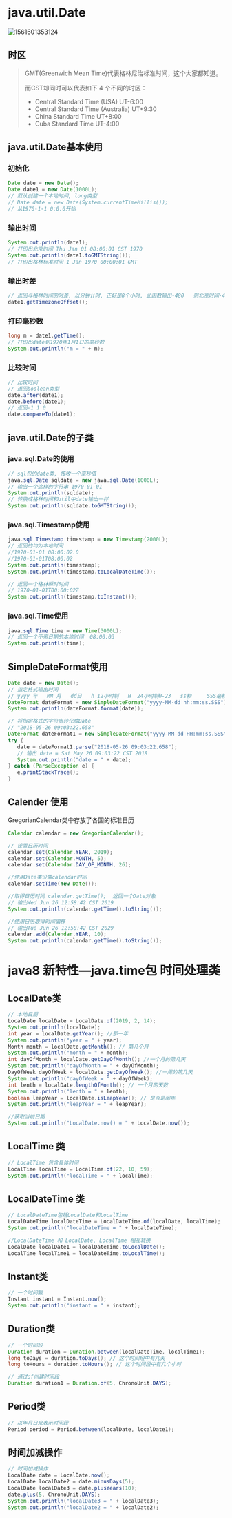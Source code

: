 

# java.util.Date

![1561601353124](https://raw.githubusercontent.com/jssda/picbed/master/1561601353124.png)

## 时区

> GMT(Greenwich Mean Time)代表格林尼治标准时间，这个大家都知道。 
>
> 而CST却同时可以代表如下 4 个不同的时区： 
>
> - Central Standard Time (USA) UT-6:00
> - Central Standard Time (Australia) UT+9:30
> - China Standard Time UT+8:00
> - Cuba Standard Time UT-4:00

## java.util.Date基本使用

### 初始化

```java
Date date = new Date();
Date date1 = new Date(1000L);
// 默认创建一个本地时间, long类型
// Date date = new Date(System.currentTimeMillis());
// 从1970-1-1 0:0:0开始
```

### 输出时间

```java
System.out.println(date1);
// 打印出北京时间 Thu Jan 01 08:00:01 CST 1970
System.out.println(date1.toGMTString());
// 打印出格林标准时间 1 Jan 1970 00:00:01 GMT
```

### 输出时差

```java
// 返回与格林时间的时差, 以分钟计时, 正好是8个小时, 此函数输出-480   则北京时间-480分钟等于格林时间
date1.getTimezoneOffset();
```

### 打印毫秒数

```java
long m = date1.getTime();
// 打印出date到1970年1月1日的毫秒数
System.out.println("m = " + m);
```

### 比较时间

```java
// 比较时间
// 返回boolean类型
date.after(date1);
date.before(date1);
// 返回-1 1 0
date.compareTo(date1);
```

## java.util.Date的子类

### java.sql.Date的使用

```java
// sql包的date类, 接收一个毫秒值
java.sql.Date sqldate = new java.sql.Date(1000L);
// 输出一个这样的字符串 1970-01-01
System.out.println(sqldate);
// 转换成格林时间和util中date输出一样
System.out.println(sqldate.toGMTString());
```

### java.sql.Timestamp使用

```java
java.sql.Timestamp timestamp = new Timestamp(2000L);
// 返回的均为本地时间
//1970-01-01 08:00:02.0
//1970-01-01T08:00:02
System.out.println(timestamp);
System.out.println(timestamp.toLocalDateTime());

// 返回一个格林瞬时时间
// 1970-01-01T00:00:02Z
System.out.println(timestamp.toInstant());
```

### java.sql.Time使用

```java
java.sql.Time time = new Time(3000L);
// 返回一个不带日期的本地时间  08:00:03
System.out.println(time);
```

## SimpleDateFormat使用

```java
Date date = new Date();
// 指定格式输出时间
// yyyy 年   MM 月   dd日   h 12小时制   H  24小时制0-23   ss秒     SSS毫秒
DateFormat dateFormat = new SimpleDateFormat("yyyy-MM-dd hh:mm:ss.SSS");
System.out.println(dateFormat.format(date));

// 将指定格式的字符串转化成Date
// "2018-05-26 09:03:22.658"
DateFormat dateFormat1 = new SimpleDateFormat("yyyy-MM-dd HH:mm:ss.SSS");
try {
   date = dateFormat1.parse("2018-05-26 09:03:22.658");
   // 输出 date = Sat May 26 09:03:22 CST 2018
   System.out.println("date = " + date);
} catch (ParseException e) {
   e.printStackTrace();
}
```

## Calender 使用

GregorianCalendar类中存放了各国的标准日历

```java
Calendar calendar = new GregorianCalendar();

// 设置日历时间
calendar.set(Calendar.YEAR, 2019);
calendar.set(Calendar.MONTH, 5);
calendar.set(Calendar.DAY_OF_MONTH, 26);

//使用Date类设置calendar时间
calendar.setTime(new Date());

//取得日历时间 calendar.getTime();  返回一个Date对象
// 输出Wed Jun 26 12:58:42 CST 2019
System.out.println(calendar.getTime().toString());

//使用日历取得时间偏移
// 输出Tue Jun 26 12:58:42 CST 2029
calendar.add(Calendar.YEAR, 10);
System.out.println(calendar.getTime().toString());
```

# java8 新特性—java.time包  时间处理类

## LocalDate类

```java
// 本地日期
LocalDate localDate = LocalDate.of(2019, 2, 14);
System.out.println(localDate);
int year = localDate.getYear(); //那一年
System.out.println("year = " + year);
Month month = localDate.getMonth(); // 第几个月
System.out.println("month = " + month);
int dayOfMonth = localDate.getDayOfMonth(); //一个月的第几天
System.out.println("dayOfMonth = " + dayOfMonth);
DayOfWeek dayOfWeek = localDate.getDayOfWeek(); //一周的第几天
System.out.println("dayOfWeek = " + dayOfWeek);
int lenth = localDate.lengthOfMonth(); // 一个月的天数
System.out.println("lenth = " + lenth);
boolean leapYear = localDate.isLeapYear(); // 是否是闰年
System.out.println("leapYear = " + leapYear);

//获取当前日期
System.out.println("LocalDate.now() = " + LocalDate.now());
```

## LocalTime 类

```java
// LocalTime 包含具体时间
LocalTime localTime = LocalTime.of(22, 10, 59);
System.out.println("localTime = " + localTime);
```

## LocalDateTime 类

```java
// LocalDateTime包括LocalDate和LocalTime
LocalDateTime localDateTime = LocalDateTime.of(localDate, localTime);
System.out.println("localDateTime = " + localDateTime);

//LocalDateTime 和 LocalDate, LocalTime 相互转换
LocalDate localDate1 = localDateTime.toLocalDate();
LocalTime localTime1 = localDateTime.toLocalTime();
```

## Instant类

```java
// 一个时间戳
Instant instant = Instant.now();
System.out.println("instant = " + instant);
```

## Duration类

```java
// 一个时间段
Duration duration = Duration.between(localDateTime, localTime1);
long toDays = duration.toDays(); // 这个时间段中有几天
long toHours = duration.toHours(); // 这个时间段中有几个小时

// 通过of创建时间段
Duration duration1 = Duration.of(5, ChronoUnit.DAYS);
```

## Period类

```java
// 以年月日来表示时间段
Period period = Period.between(localDate, localDate1);
```

## 时间加减操作

```java
// 时间加减操作
LocalDate date = LocalDate.now();
LocalDate localDate2 = date.minusDays(5);
LocalDate localDate3 = date.plusYears(10);
date.plus(5, ChronoUnit.DAYS);
System.out.println("localDate3 = " + localDate3);
System.out.println("localDate2 = " + localDate2);
```